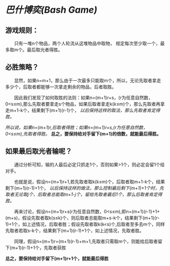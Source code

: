 # ***巴什博奕(Bash Game)***

## 游戏规则：

　　只有一堆n个物品，两个人轮流从这堆物品中取物， 规定每次至少取一个，最多取m个。最后取光者得胜。

## 必胜策略？

　　显然，如果n=m+1，那么由于一次最多只能取m个，所以，无论先取者拿走多少个，后取者都能够一次拿走剩余的物品，后者取胜。

　　因此我们发现了如何取胜的法则：如果n=(m+1)r+s，(r为任意自然数，0<s≤m),那么先取者要拿走s个物品，如果后取者拿走k(k≤m)个，那么先取者再拿走m+1-k个，结果剩下(m+1)(r-1)个，
*以后保持这样的取法，那么先取者肯定得胜。*

*所以说，如果n=(m+1)r,后取者得胜；如果n=(m+1)r+s,(r为任意自然数，0<s≤m),先取者得胜。*
**总之，要保持给对手留下(m+1)的倍数，就能最后得胜。**

## 如果最后取光者输呢？

　　通过分析可知，输的人最后必定只抓走1个，否则如果>1个，则必定会留1个给对手。

　　也就是说，假设n=(m+1)r+1,若先取者取k(k≤m)个，后取者取m+1-k个，结果剩下(m+1)(r-1)+1个，
*以后保持这样的做法，那么控制最后剩下(m+1)+1个时，先取者无论取j个，后取者总能取m+1-j个，留给先取者最后1个，那么后取者肯定得胜。*

　　再来讨论，假设n=(m+1)r+s(r为任意自然数，0<s≤m),即n=(m+1)(r-1)+1+(m+s)，假设先取者取k(s≤k)个，则后取者总能取m+s-k个，结果剩下(m+1)(r-1)+1个，如上述情况，后取者胜；假设先取者取k(k<s)个,后取者至多去m个，同样先取者若取s-k个，结果剩下(m+1)(r-1)+1个，如上述情况，先取者胜。

　　同理，假设n=(m+1)r=(m+1)(r-1)+m+1,先取者只需取m个，则能给后取者留下(m+1)(r-1)+1个，先取者获胜

**总之，要保持给对手留下(m+1)r+1个，就能最后得胜**